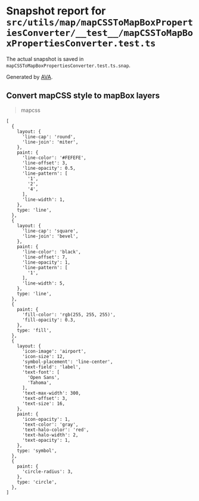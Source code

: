 # Snapshot report for `src/utils/map/mapCSSToMapBoxPropertiesConverter/__test__/mapCSSToMapBoxPropertiesConverter.test.ts`

The actual snapshot is saved in `mapCSSToMapBoxPropertiesConverter.test.ts.snap`.

Generated by [AVA](https://avajs.dev).

## Convert mapCSS style to mapBox layers

> mapcss

    [
      {
        layout: {
          'line-cap': 'round',
          'line-join': 'miter',
        },
        paint: {
          'line-color': '#FEFEFE',
          'line-offset': 3,
          'line-opacity': 0.5,
          'line-pattern': [
            '1',
            '2',
            '4',
          ],
          'line-width': 1,
        },
        type: 'line',
      },
      {
        layout: {
          'line-cap': 'square',
          'line-join': 'bevel',
        },
        paint: {
          'line-color': 'black',
          'line-offset': 7,
          'line-opacity': 1,
          'line-pattern': [
            '1',
          ],
          'line-width': 5,
        },
        type: 'line',
      },
      {
        paint: {
          'fill-color': 'rgb(255, 255, 255)',
          'fill-opacity': 0.3,
        },
        type: 'fill',
      },
      {
        layout: {
          'icon-image': 'airport',
          'icon-size': 12,
          'symbol-placement': 'line-center',
          'text-field': 'label',
          'text-font': [
            'Open Sans',
            'Tahoma',
          ],
          'text-max-width': 300,
          'text-offset': 3,
          'text-size': 16,
        },
        paint: {
          'icon-opacity': 1,
          'text-color': 'gray',
          'text-halo-color': 'red',
          'text-halo-width': 2,
          'text-opacity': 1,
        },
        type: 'symbol',
      },
      {
        paint: {
          'circle-radius': 3,
        },
        type: 'circle',
      },
    ]
